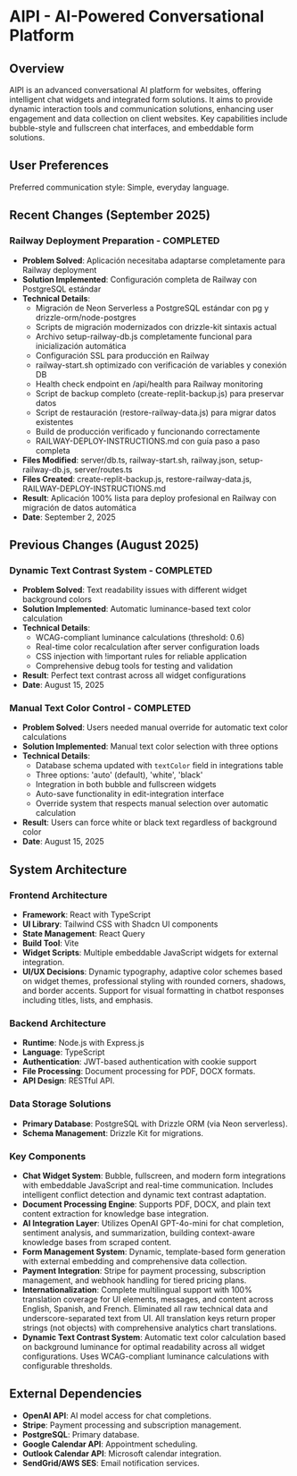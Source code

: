 # AIPI - AI-Powered Conversational Platform

## Overview

AIPI is an advanced conversational AI platform for websites, offering intelligent chat widgets and integrated form solutions. It aims to provide dynamic interaction tools and communication solutions, enhancing user engagement and data collection on client websites. Key capabilities include bubble-style and fullscreen chat interfaces, and embeddable form solutions.

## User Preferences

Preferred communication style: Simple, everyday language.

## Recent Changes (September 2025)

### Railway Deployment Preparation - COMPLETED
- **Problem Solved**: Aplicación necesitaba adaptarse completamente para Railway deployment
- **Solution Implemented**: Configuración completa de Railway con PostgreSQL estándar
- **Technical Details**:
  - Migración de Neon Serverless a PostgreSQL estándar con pg y drizzle-orm/node-postgres
  - Scripts de migración modernizados con drizzle-kit sintaxis actual
  - Archivo setup-railway-db.js completamente funcional para inicialización automática
  - Configuración SSL para producción en Railway
  - railway-start.sh optimizado con verificación de variables y conexión DB
  - Health check endpoint en /api/health para Railway monitoring
  - Script de backup completo (create-replit-backup.js) para preservar datos
  - Script de restauración (restore-railway-data.js) para migrar datos existentes
  - Build de producción verificado y funcionando correctamente
  - RAILWAY-DEPLOY-INSTRUCTIONS.md con guía paso a paso completa
- **Files Modified**: server/db.ts, railway-start.sh, railway.json, setup-railway-db.js, server/routes.ts
- **Files Created**: create-replit-backup.js, restore-railway-data.js, RAILWAY-DEPLOY-INSTRUCTIONS.md
- **Result**: Aplicación 100% lista para deploy profesional en Railway con migración de datos automática
- **Date**: September 2, 2025

## Previous Changes (August 2025)

### Dynamic Text Contrast System - COMPLETED
- **Problem Solved**: Text readability issues with different widget background colors
- **Solution Implemented**: Automatic luminance-based text color calculation
- **Technical Details**: 
  - WCAG-compliant luminance calculations (threshold: 0.6)
  - Real-time color recalculation after server configuration loads
  - CSS injection with !important rules for reliable application
  - Comprehensive debug tools for testing and validation
- **Result**: Perfect text contrast across all widget configurations
- **Date**: August 15, 2025

### Manual Text Color Control - COMPLETED
- **Problem Solved**: Users needed manual override for automatic text color calculations
- **Solution Implemented**: Manual text color selection with three options
- **Technical Details**:
  - Database schema updated with `textColor` field in integrations table
  - Three options: 'auto' (default), 'white', 'black'
  - Integration in both bubble and fullscreen widgets
  - Auto-save functionality in edit-integration interface
  - Override system that respects manual selection over automatic calculation
- **Result**: Users can force white or black text regardless of background color
- **Date**: August 15, 2025

## System Architecture

### Frontend Architecture
- **Framework**: React with TypeScript
- **UI Library**: Tailwind CSS with Shadcn UI components
- **State Management**: React Query
- **Build Tool**: Vite
- **Widget Scripts**: Multiple embeddable JavaScript widgets for external integration.
- **UI/UX Decisions**: Dynamic typography, adaptive color schemes based on widget themes, professional styling with rounded corners, shadows, and border accents. Support for visual formatting in chatbot responses including titles, lists, and emphasis.

### Backend Architecture
- **Runtime**: Node.js with Express.js
- **Language**: TypeScript
- **Authentication**: JWT-based authentication with cookie support
- **File Processing**: Document processing for PDF, DOCX formats.
- **API Design**: RESTful API.

### Data Storage Solutions
- **Primary Database**: PostgreSQL with Drizzle ORM (via Neon serverless).
- **Schema Management**: Drizzle Kit for migrations.

### Key Components
- **Chat Widget System**: Bubble, fullscreen, and modern form integrations with embeddable JavaScript and real-time communication. Includes intelligent conflict detection and dynamic text contrast adaptation.
- **Document Processing Engine**: Supports PDF, DOCX, and plain text content extraction for knowledge base integration.
- **AI Integration Layer**: Utilizes OpenAI GPT-4o-mini for chat completion, sentiment analysis, and summarization, building context-aware knowledge bases from scraped content.
- **Form Management System**: Dynamic, template-based form generation with external embedding and comprehensive data collection.
- **Payment Integration**: Stripe for payment processing, subscription management, and webhook handling for tiered pricing plans.
- **Internationalization**: Complete multilingual support with 100% translation coverage for UI elements, messages, and content across English, Spanish, and French. Eliminated all raw technical data and underscore-separated text from UI. All translation keys return proper strings (not objects) with comprehensive analytics chart translations.
- **Dynamic Text Contrast System**: Automatic text color calculation based on background luminance for optimal readability across all widget configurations. Uses WCAG-compliant luminance calculations with configurable thresholds.

## External Dependencies

- **OpenAI API**: AI model access for chat completions.
- **Stripe**: Payment processing and subscription management.
- **PostgreSQL**: Primary database.
- **Google Calendar API**: Appointment scheduling.
- **Outlook Calendar API**: Microsoft calendar integration.
- **SendGrid/AWS SES**: Email notification services.